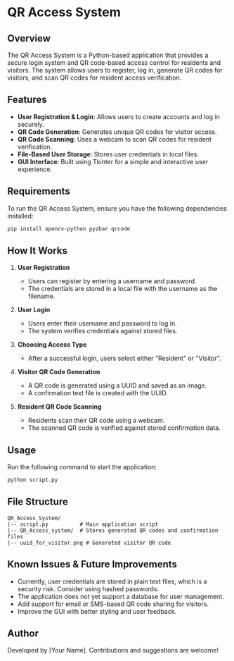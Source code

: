 # QR Access System

## Overview
The QR Access System is a Python-based application that provides a secure login system and QR code-based access control for residents and visitors. The system allows users to register, log in, generate QR codes for visitors, and scan QR codes for resident access verification.

## Features
- **User Registration & Login**: Allows users to create accounts and log in securely.
- **QR Code Generation**: Generates unique QR codes for visitor access.
- **QR Code Scanning**: Uses a webcam to scan QR codes for resident verification.
- **File-Based User Storage**: Stores user credentials in local files.
- **GUI Interface**: Built using Tkinter for a simple and interactive user experience.

## Requirements
To run the QR Access System, ensure you have the following dependencies installed:
```sh
pip install opencv-python pyzbar qrcode
```

## How It Works
1. **User Registration**
   - Users can register by entering a username and password.
   - The credentials are stored in a local file with the username as the filename.

2. **User Login**
   - Users enter their username and password to log in.
   - The system verifies credentials against stored files.

3. **Choosing Access Type**
   - After a successful login, users select either "Resident" or "Visitor".

4. **Visitor QR Code Generation**
   - A QR code is generated using a UUID and saved as an image.
   - A confirmation text file is created with the UUID.

5. **Resident QR Code Scanning**
   - Residents scan their QR code using a webcam.
   - The scanned QR code is verified against stored confirmation data.

## Usage
Run the following command to start the application:
```sh
python script.py
```

## File Structure
```
QR_Access_System/
|-- script.py          # Main application script
|-- QR_Access_system/  # Stores generated QR codes and confirmation files
|-- uuid_for_visitor.png # Generated visitor QR code
```

## Known Issues & Future Improvements
- Currently, user credentials are stored in plain text files, which is a security risk. Consider using hashed passwords.
- The application does not yet support a database for user management.
- Add support for email or SMS-based QR code sharing for visitors.
- Improve the GUI with better styling and user feedback.

## Author
Developed by [Your Name]. Contributions and suggestions are welcome!


